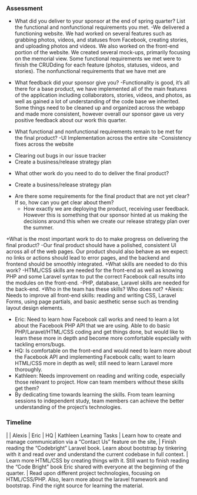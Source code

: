 
### Assessment
 + What did you deliver to your sponsor at the end of spring quarter? List the functional and nonfunctional requirements you met.
-We delivered a functioning website. We had worked on several features such as grabbing photos, videos, and statuses from Facebook, creating stories, and uploading photos and videos. We also worked on the front-end portion of the website. We created several mock-ups, primarily focusing on the memorial view. Some functional requirements we met were to finish the CRUDding for each feature (photos, statuses, videos, and stories). The nonfunctional requirements that we have met are
+ What feedback did your sponsor give you?
-Functionality is good, it’s all there for a base product, we have implemented all of the main features of the application including collaborators, stories, videos, and photos, as well as gained a lot of understanding of the code base we inherited.  Some things need to be cleaned up and organized across the webapp and made more consistent, however overall our sponsor gave us very positive feedback about our work this quarter.

+ What functional and nonfunctional requirements remain to be met for the final product?
 -UI Implementation across the entire site
-Consistency fixes across the website
- Clearing out bugs in our issue tracker
- Create a business/release strategy plan

+ What other work do you need to do to deliver the final product?
- Create a business/release strategy plan

+ Are there some requirements for the final product that are not yet clear? If so, how can you get clear about them?
    - How exactly we are deploying the product, receiving user feedback. However this is something that our sponsor hinted at us making the decisions around this when we create our release strategy plan over the summer.

+What is the most important work to do to make progress on delivering the final product?
-Our final product should have a polished, consistent UI across all of the web pages. Our product should also behave as we expect: no links or actions  should lead to error pages, and the backend and frontend should be smoothly integrated.
+What skills are needed to do this work?
-HTML/CSS skills are needed for the front-end as well as knowing PHP and some Laravel syntax to put the correct Facebook call results into the modules on the front-end.
-PHP, database, Laravel skills are needed for the back-end. 
+Who in the team has these skills? Who does not?
+Alexis: Needs to improve all front-end skills: reading and writing CSS, Laravel Forms, using page partials, and basic aesthetic sense such as trending layout design elements.
+ Eric: Need to learn how Facebook call works and need to learn a lot about the Facebook PHP API that we are using. Able to do basic PHP/Laravel/HTML/CSS coding and get things done, but would like to learn these more in depth and become more comfortable especially with tackling errors/bugs.
+ HQ: Is comfortable on the front-end and would need to learn more about the Facebook API and implementing Facebook calls; want to learn HTML/CSS more in depth as well; still need to learn Laravel more thoroughly.
+ Kathleen: Needs improvement on reading and writing code, especially those relevant to project.
How can team members without these skills get them?
+ By dedicating time towards learning the skills. From team learning sessions to independent study, team members can achieve the better understanding of the project’s technologies.

### Timeline

| | Alexis | Eric | HQ | Kathleen
Learning Tasks | Learn how to create and  manage communication via a “Contact Us” feature on the site,  | Finish reading the “Codebright” Laravel book. Learn about bootstrap by tinkering with it and read over and understand the current codebase in full context. | Learn more HTML/CSS by creating things with it. Still want to finish reading the “Code Bright” book Eric shared with everyone at the beginning of the quarter. | Read upon different project technologies, focusing on HTML/CSS/PHP. Also, learn more about the laravel framework and bootstrap. Find the right source for learning the material.
